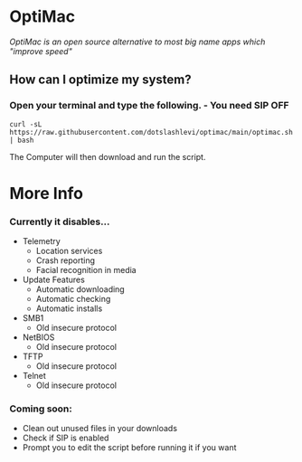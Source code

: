 # OptiMac
*OptiMac is an open source alternative to most big name apps which "improve speed"*

## How can I optimize my system?

### Open your terminal and type the following. - You need SIP OFF
```
curl -sL https://raw.githubusercontent.com/dotslashlevi/optimac/main/optimac.sh | bash
```
The Computer will then download and run the script.

# More Info

### Currently it disables...
- Telemetry
  - Location services
  - Crash reporting
  - Facial recognition in media
- Update Features
  - Automatic downloading
  - Automatic checking
  - Automatic installs
- SMB1
  - Old insecure protocol
- NetBIOS
  - Old insecure protocol
- TFTP
  - Old insecure protocol
- Telnet
  - Old insecure protocol

### Coming soon:
  - Clean out unused files in your downloads
  - Check if SIP is enabled
  - Prompt you to edit the script before running it if you want
